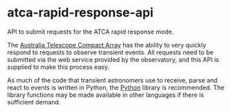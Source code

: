 # atca-rapid-response-api
API to submit requests for the ATCA rapid response mode.

The [Australia Telescope Compact Array](https://www.narrabri.atnf.csiro.au) has the ability to very quickly
respond to requests to observe transient events. All requests need to be submitted via the web service
provided by the observatory, and this API is supplied to make this process easy.

As much of the code that transient astronomers use to receive, parse and react to events is written in
Python, the [Python](python) library is recommended. The library functions may be made available in
other languages if there is sufficient demand.

